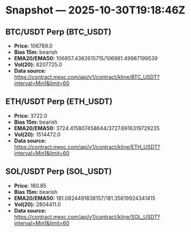 # Snapshot — 2025-10-30T19:18:46Z

## BTC/USDT Perp (BTC_USDT)
- **Price:** 106789.0
- **Bias 15m:** bearish
- **EMA20/EMA50:** 106857.4382615715/106981.49987199539
- **Vol(20):** 8207725.0
- **Data source:** https://contract.mexc.com/api/v1/contract/kline/BTC_USDT?interval=Min1&limit=60

## ETH/USDT Perp (ETH_USDT)
- **Price:** 3722.0
- **Bias 15m:** bearish
- **EMA20/EMA50:** 3724.415807458644/3727.6916319729235
- **Vol(20):** 1514472.0
- **Data source:** https://contract.mexc.com/api/v1/contract/kline/ETH_USDT?interval=Min1&limit=60

## SOL/USDT Perp (SOL_USDT)
- **Price:** 180.85
- **Bias 15m:** bearish
- **EMA20/EMA50:** 181.0824491838157/181.35619924341415
- **Vol(20):** 2804411.0
- **Data source:** https://contract.mexc.com/api/v1/contract/kline/SOL_USDT?interval=Min1&limit=60
